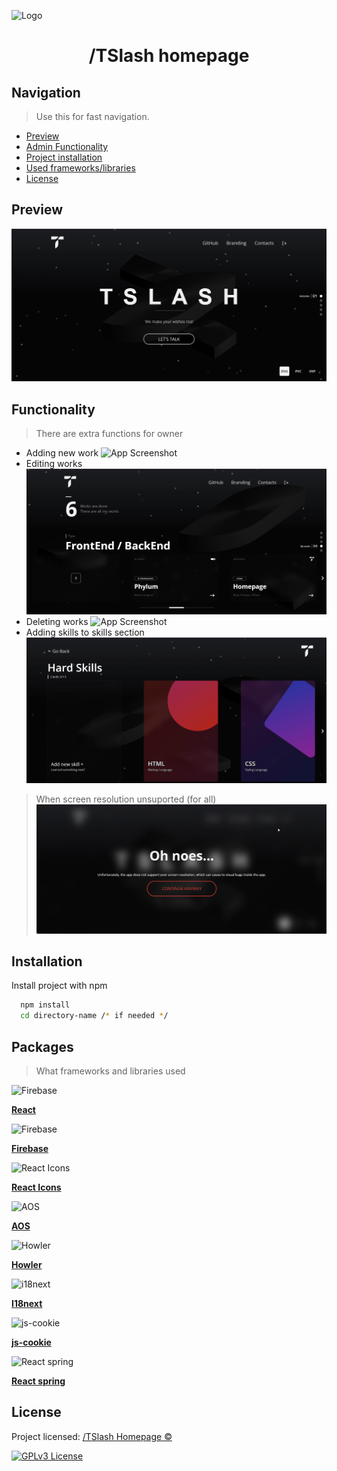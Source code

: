 
![Logo](https://i.postimg.cc/NfPbvkh7/Web-App-Background.png)

<h1 align="center">/TSlash homepage</h1>


## Navigation

> Use this for fast navigation.

- [Preview](#Preview)
- [Admin Functionality](#Functionality)
- [Project installation](#Installation)
- [Used frameworks/libraries](#Packages)
- [License](#License)
## Preview

![App Screenshot](https://github.com/TSlashDreamy/Creative-Homepage/blob/main/preview/preview.gif?raw=true)


## Functionality

> There are extra functions for owner

* Adding new work
![App Screenshot](https://github.com/TSlashDreamy/Creative-Homepage/blob/main/preview/addwork.gif?raw=true)
* Editing works
![App Screenshot](https://github.com/TSlashDreamy/Creative-Homepage/blob/main/preview/edit.gif?raw=true)
* Deleting works
![App Screenshot](https://github.com/TSlashDreamy/Creative-Homepage/blob/main/preview/delete.gif?raw=true)
* Adding skills to skills section
![App Screenshot](https://github.com/TSlashDreamy/Creative-Homepage/blob/main/preview/addskill.gif?raw=true)

> When screen resolution unsuported (for all)
![App Screenshot](https://github.com/TSlashDreamy/Creative-Homepage/blob/main/preview/screensupport.png?raw=true)


## Installation

Install project with npm

```bash
  npm install
  cd directory-name /* if needed */
```
    
## Packages

> What frameworks and libraries used

<img src="https://cdn4.iconfinder.com/data/icons/logos-brands-5/24/firebase-48.png" width="48" alt="Firebase">

[**React**](https://ru.reactjs.org/)

<img src="https://cdn4.iconfinder.com/data/icons/logos-brands-5/24/firebase-48.png" width="48" alt="Firebase">

[**Firebase**](https://firebase.google.com/)

<img src="https://rawgit.com/gorangajic/react-icons/master/react-icons.svg" width="48" alt="React Icons">

[**React Icons**](https://fontawesome.com/)

<img src="https://icon-library.com/images/scrolling-icon/scrolling-icon-22.jpg" width="48" alt="AOS">

[**AOS**](https://michalsnik.github.io/aos/)

<img src="https://s3.amazonaws.com/appforest_uf/f1511101808452x248499521985650050/howlericon.png" width="48" alt="Howler">

[**Howler**](https://howlerjs.com/)

<img src="https://cdn.icon-icons.com/icons2/2699/PNG/512/inext_logo_icon_170002.png" width="48" alt="i18next">

[**I18next**](https://www.i18next.com/)

<img src="https://cdn-icons-png.flaticon.com/512/1047/1047711.png" width="48" alt="js-cookie">

[**js-cookie**](https://www.npmjs.com/package/js-cookie)

<img src="https://react-spring.io/spring-icon.png" width="48" alt="React spring">

[**React spring**](https://react-spring.io/)
## License

Project licensed: [/TSlash Homepage ©️](https://tslashdreamy.github.io/#/)


[![GPLv3 License](https://img.shields.io/badge/License-GPL%20v3-yellow.svg)](https://opensource.org/licenses/)


